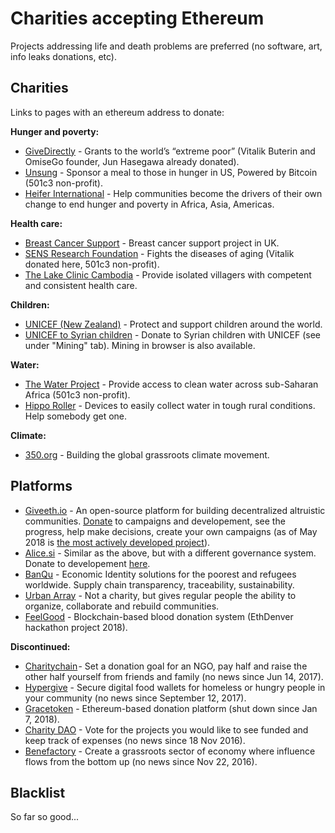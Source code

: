 # Charities accepting Ethereum

Projects addressing life and death problems are preferred (no software, art, info leaks donations, etc).

## Charities
Links to pages with an ethereum address to donate:

**Hunger and poverty:**

- [GiveDirectly](https://givedirectly.org/give-now) - Grants to the world’s “extreme poor” (Vitalik Buterin and OmiseGo founder, Jun Hasegawa already donated).
- [Unsung](http://www.unsung.org/donate) - Sponsor a meal to those in hunger in US, Powered by Bitcoin (501c3 non-profit).
- [Heifer International](https://www.heifer.org/what-you-can-do/give/digital-currency.html) - Help communities become the drivers of their own change to end hunger and poverty in Africa, Asia, Americas.

**Health care:**

- [Breast Cancer Support](https://breastcancersupport.org.uk/emergency-appeal/donate-ethereum-to-charity/) - Breast cancer support project in UK.
- [SENS Research Foundation](http://www.sens.org/donate) - Fights the diseases of aging (Vitalik donated here, 501c3 non-profit).
- [The Lake Clinic Cambodia](http://www.lakeclinic.org/donations/crypto/) - Provide isolated villagers with competent and consistent health care.

**Children:**

- [UNICEF (New Zealand)](https://www.unicef.org.nz/donate-in-crypto) - Protect and support children around the world.
- [UNICEF to Syrian children](https://www.chaingers.io/en/index.html) - Donate to Syrian children with UNICEF (see under "Mining" tab). Mining in browser is also available.

**Water:**

- [The Water Project](https://thewaterproject.org/donate-ethereum) - Provide access to clean water across sub-Saharan Africa (501c3 non-profit).
- [Hippo Roller](https://www.hipporoller.org/donate/) - Devices to easily collect water in tough rural conditions. Help somebody get one.

**Climate:**

- [350.org](https://350.org/other-ways-to-give/) - Building the global grassroots climate movement.

## Platforms

- [Giveeth.io](https://giveth.io/) - An open-source platform for building decentralized altruistic communities. [Donate](https://giveth.io/donate/) to campaigns and developement, see the progress, help make decisions, create your own campaigns (as of May 2018 is [the most actively developed project](https://github.com/giveth)).
- [Alice.si](https://alice.si/) - Similar as the above, but with a different governance system. Donate to developement [here](http://donationsapp.alice.si/geek-mode/).
- [BanQu](http://www.banquapp.com/) - Economic Identity solutions for the poorest and refugees worldwide. Supply chain transparency, traceability, sustainability.
- [Urban Array](https://urbanarray.org/blockchain-presentation/) - Not a charity, but gives regular people the ability to organize, collaborate and rebuild communities.
- [FeelGood](https://github.com/TeamPhoenix-Ethdenver/FeelGood) - Blockchain-based blood donation system (EthDenver hackathon project 2018).

**Discontinued:**

- [Charitychain](https://charitychain.io/) - Set a donation goal for an NGO, pay half and raise the other half yourself from friends and family (no news since Jun 14, 2017).
- [Hypergive](https://www.hypergive.com/) - Secure digital food wallets for homeless or hungry people in your community (no news since September 12, 2017).
- [Gracetoken](https://medium.com/@GraceOrg/grace-is-shutting-down-7eb76cfc3e66) - Ethereum-based donation platform (shut down since Jan 7, 2018).
- [Charity DAO](http://charity-dao.org/) - Vote for the projects you would like to see funded and keep track of expenses (no news since 18 Nov 2016).
- [Benefactory](http://www.benefactory.cc/) - Create a grassroots sector of economy where influence flows from the bottom up (no news since Nov 22, 2016).

## Blacklist

So far so good...